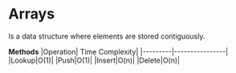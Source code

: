 # Arrays

Is a data structure where elements are stored contiguously.

**Methods**
|Operation| Time Complexity|
|---------|----------------|
|Lookup|O(1)|
|Push|O(1)|
|Insert|O(n)|
|Delete|O(n)|
